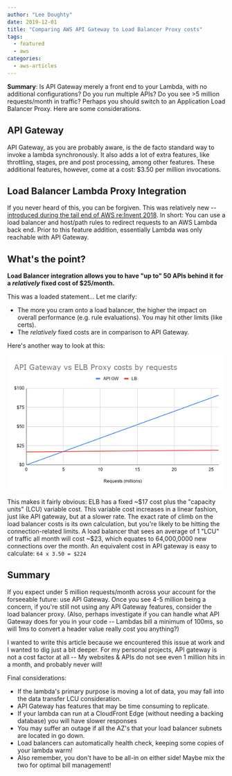 ```yaml
---
author: "Lee Doughty"
date: 2019-12-01
title: "Comparing AWS API Gateway to Load Balancer Proxy costs"
tags:
  - featured
  - aws
categories:
  - aws-articles
---
```


**Summary**: Is API Gateway merely a front end to your Lambda, with no additional configurations? Do you run multiple APIs? Do you see >5 million requests/month in traffic? Perhaps you should switch to an Application Load Balancer Proxy. Here are some considerations.

<!--more-->

## API Gateway

API Gateway, as you are probably aware, is the de facto standard way to invoke a lambda synchronously. It also adds a lot of extra features, like throttling, stages, pre and post processing, among other features. These additional features, however, come at a cost: $3.50 per million invocations.

## Load Balancer Lambda Proxy Integration

If you never heard of this, you can be forgiven. This was relatively new -- [introduced during the tail end of AWS re:Invent 2018](https://aws.amazon.com/blogs/networking-and-content-delivery/lambda-functions-as-targets-for-application-load-balancers/). In short: You can use a load balancer and host/path rules to redirect requests to an AWS Lambda back end. Prior to this feature addition, essentially Lambda was only reachable with API Gateway.

## What's the point?

**Load Balancer integration allows you to have "up to" 50 APIs behind it for a *relatively* fixed cost of $25/month.**

This was a loaded statement... Let me clarify:

* The more you cram onto a load balancer, the higher the impact on overall performance (e.g. rule evaluations). You may hit other limits (like certs).
* The *relatively* fixed costs are in comparison to API Gateway.

Here's another way to look at this:

<p style="text-align: center">
<img src="api-gateway-vs-elb-proxy-costs-per-million-requests.png" alt="Graph comparing API Gateway to ELB, showing ELB maintains a lower overall cost after about 6 million requests"/>
</p>

This makes it fairly obvious: ELB has a fixed ~$17 cost plus the "capacity units" (LCU) variable cost. This variable cost increases in a linear fashion, just like API gateway, but at a slower rate. The exact rate of climb on the load balancer costs is its own calculation, but you're likely to be hitting the connection-related limits. A load balancer that sees an average of 1 "LCU" of traffic all month will cost ~$23, which equates to 64,000,0000 new connections over the month. An equivalent cost in API gateway is easy to calculate: `64 x 3.50 = $224`

## Summary

If you expect under 5 million requests/month across your account for the forseeable future: use API Gateway. Once you see 4-5 million being a concern, if you're still not using any API Gateway features, consider the load balancer proxy. (Also, perhaps investigate if you can handle what API Gateway does for you in your code -- Lambdas bill a minimum of 100ms, so will 1ms to convert a header value really cost you anything?)

I wanted to write this article because we encountered this issue at work and I wanted to dig just a bit deeper. For my personal projects, API gateway is not a cost factor at all -- My websites & APIs do not see even 1 million hits in a month, and probably never will!

Final considerations:

* If the lambda's primary purpose is moving a lot of data, you may fall into the data transfer LCU consideration.
* API Gateway has features that may be time consuming to replicate.
* If your lambda can run at a CloudFront Edge (without needing a backing database) you will have slower responses
* You may suffer an outage if all the AZ's that your load balancer subnets are located in go down.
* Load balancers can automatically health check, keeping some copies of your lambda warm!
* Also remember, you don't have to be all-in on either side! Maybe mix the two for optimal bill management!
